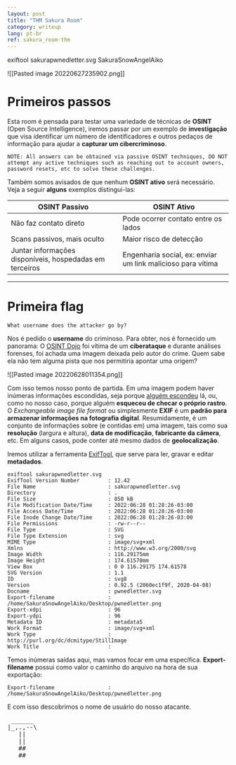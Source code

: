 ```yaml
---
layout: post
title: "THM Sakura Room"
category: writeup
lang: pt-br
ref: sakura_room-thm
---
```


exiftool sakurapwnedletter.svg
SakuraSnowAngelAiko

![[Pasted image 20220627235902.png]]

# Primeiros passos
Esta room é pensada para testar uma variedade de técnicas de **OSINT**  (Open Source Intelligence), iremos passar por um exemplo de **investigação** que visa identificar um número de identificadores e outros pedaços de informação para ajudar a **capturar um cibercriminoso**.

	NOTE: All answers can be obtained via passive OSINT techniques, DO NOT attempt any active techniques such as reaching out to account owners, password resets, etc to solve these challenges.

Também somos avisados de que nenhum **OSINT ativo** será necessário. Veja a seguir **alguns** exemplos distingui-las:

| OSINT Passivo                                          | OSINT Ativo                                                 |
| ------------------------------------------------------ | ----------------------------------------------------------- |
| Não faz contato direto                                 | Pode ocorrer contato entre os lados                         |
| Scans passivos, mais oculto                            | Maior risco de detecção                                     |
| Juntar informações disponíveis, hospedadas em terceiros | Engenharia social, ex: enviar um link malicioso para vítima |

---

# Primeira flag
	What username does the attacker go by?

Nos é pedido o **username** do criminoso. Para obter, nos é fornecido um panorama:
O [OSINT Dojo](https://www.osintdojo.com) foi vítima de um **ciberataque** e durante análises forenses, foi achada uma imagem deixada pelo autor do crime. Quem sabe ela não tem alguma pista que nos permitiria apontar uma origem?

![[Pasted image 20220628011354.png]]

Com isso temos nosso ponto de partida. Em uma imagem podem haver inúmeras informações escondidas, seja porque [alguém escondeu](https://www.gta.ufrj.br/ensino/eel878/redes1-2016-1/16_1/esteganografia/)  lá, ou, como no nosso caso, porque alguém **esqueceu de checar o próprio rastro**. O *Exchangeable image file format* ou simplesmente **EXIF** é um **padrão para armazenar informações na fotografia digital**. Resumidamente, é um conjunto de informações sobre (e contidas em) uma imagem, tais como sua **resolução** (largura e altura), **data de modificação**, **fabricante da câmera**, etc. Em alguns casos, pode conter até mesmo dados de **geolocalização**. 

Iremos utilizar a ferramenta [ExifTool](https://exiftool.org/), que serve para ler, gravar e editar **metadados**.

```
exiftool sakurapwnedletter.svg
ExifTool Version Number         : 12.42  
File Name                       : sakurapwnedletter.svg  
Directory                       : .  
File Size                       : 850 kB  
File Modification Date/Time     : 2022:06:28 01:28:26-03:00  
File Access Date/Time           : 2022:06:28 01:28:26-03:00  
File Inode Change Date/Time     : 2022:06:28 01:28:26-03:00  
File Permissions                : -rw-r--r--  
File Type                       : SVG  
File Type Extension             : svg  
MIME Type                       : image/svg+xml  
Xmlns                           : http://www.w3.org/2000/svg  
Image Width                     : 116.29175mm  
Image Height                    : 174.61578mm  
View Box                        : 0 0 116.29175 174.61578  
SVG Version                     : 1.1  
ID                              : svg8  
Version                         : 0.92.5 (2060ec1f9f, 2020-04-08)  
Docname                         : pwnedletter.svg  
Export-filename                 : /home/SakuraSnowAngelAiko/Desktop/pwnedletter.png  
Export-xdpi                     : 96  
Export-ydpi                     : 96  
Metadata ID                     : metadata5  
Work Format                     : image/svg+xml  
Work Type                       : http://purl.org/dc/dcmitype/StillImage  
Work Title                      :
```

Temos inúmeras saídas aqui, mas vamos focar em uma específica. **Export-filename** possui como valor o caminho do arquivo na hora de sua exportação: 
```
Export-filename                 : /home/SakuraSnowAngelAiko/Desktop/pwnedletter.png
```
E com isso descobrimos o nome de usuário do nosso atacante. 

<pre class=""> ______
|_,.,--\
   ||
   ||
   ##
   ##
</pre>